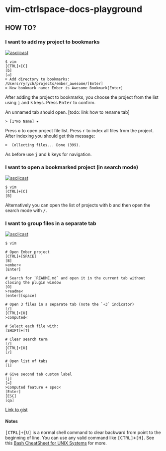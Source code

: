 # vim-ctrlspace-docs-playground

## HOW TO?

### I want to add my project to bookmarks

[![asciicast](https://asciinema.org/a/29529.png)](https://asciinema.org/a/29529)

```shell
$ vim
[CTRL]+[C]
[b]
[a]
⌗ Add directory to bookmarks: /Users/ryrych/projects/ember_awesome/[Enter]
⌗ New bookmark name: Ember is Awesome Bookmark[Enter]
```

After adding the project to bookmarks, you choose the project from the list
using <kbd>j</kbd> and <kbd>k</kbd> keys. Press <kbd>Enter</kbd> to confirm.

An unnamed tab should open. [todo: link how to rename tab]

```
> [1*No Name] ★
```

Press <kbd>o</kbd> to open project file list. Press <kbd>r</kbd> to index all files from the
project. After indexing you should get this message:

```
⌗  Collecting files... Done (399).
```

As before use <kbd>j</kbd> and <kbd>k</kbd> keys for navigation.

### I want to open a bookmarked project (in search mode)

[![asciicast](https://asciinema.org/a/30055.png)](https://asciinema.org/a/30055)

```shell
$ vim
[CTRL]+[C]
[B]
```

Alternatively you can open the list of projects with <kbd>b</kbd> and then
open the search mode with <kbd>/</kbd>.

### I want to group files in a separate tab

[![asciicast](https://asciinema.org/a/30059.png)](https://asciinema.org/a/30059)

```shell
$ vim

# Open Ember project
[CTRL]+[SPACE]
[B]
>ember<
[Enter]

# Search for `README.md` and open it in the current tab without closing the plugin window
[O]
>readme<
[enter][space]

# Open 3 files in a separate tab (note the `+3` indicator)
[/]
[CTRL]+[U]
>computed<

# Select each file with:
[SHIFT]+[T]

# Clear search term
[/]
[CTRL]+[U]
[/]

# Open list of tabs
[l]

# Give second tab custom label
[j]
[=]
>Computed feature + spec<
[Enter]
[ESC]
[qa]
```

[Link to gist](https://gist.github.com/ryrych/e95ba23a5f71c93cfda4)

#### Notes

<kbd>[CTRL]+[U]</kbd> is a normal shell command to clear backward from point to
the beginning of line. You can use any valid command like <kbd>[CTRL]+[H]</kbd>.
See this [Bash CheatSheet for UNIX Systems](https://gist.github.com/LeCoupa/122b12050f5fb267e75f) for more.
